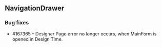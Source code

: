 ## NavigationDrawer

### Bug fixes


* \#167365 – Designer Page error no longer occurs, when MainForm is opened in Design Time.
